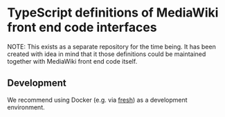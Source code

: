 # TypeScript definitions of MediaWiki front end code interfaces

NOTE: This exists as a separate repository for the time being. It has been created with idea in mind that it those definitions could be maintained together with MediaWiki front end code itself.

## Development

We recommend using Docker (e.g. via [fresh](https://github.com/wikimedia/fresh)) as a development environment.
